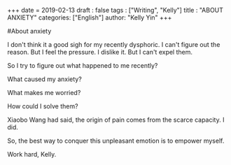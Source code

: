 +++
date = 2019-02-13
draft : false
tags : ["Writing", "Kelly"]
title : "ABOUT ANXIETY"
categories: ["English"]
author: "Kelly Yin"
+++

#About anxiety

I don't think it a good sigh for my recently dysphoric. I can't figure out the reason. But I feel the pressure. I dislike it. But I can't expel them.

So I try to figure out what happened to me recently?

What caused my anxiety?

What makes me worried?

How could I solve them?

Xiaobo Wang had said, the origin of pain comes from the scarce capacity. I did.

So, the best way to  conquer this unpleasant emotion is to empower myself.

Work hard, Kelly.


